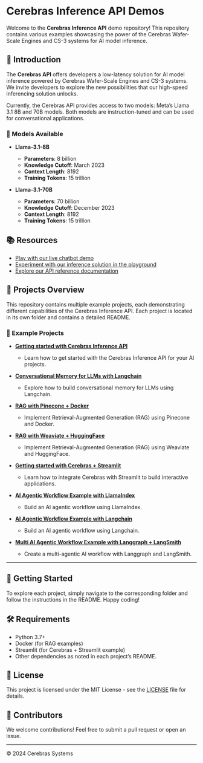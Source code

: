 # Cerebras Inference API Demos

Welcome to the **Cerebras Inference API** demo repository! This repository contains various examples showcasing the power of the Cerebras Wafer-Scale Engines and CS-3 systems for AI model inference.

## 🚀 Introduction

The **Cerebras API** offers developers a low-latency solution for AI model inference powered by Cerebras Wafer-Scale Engines and CS-3 systems. We invite developers to explore the new possibilities that our high-speed inferencing solution unlocks.

Currently, the Cerebras API provides access to two models: Meta’s Llama 3.1 8B and 70B models. Both models are instruction-tuned and can be used for conversational applications.

### 🧠 Models Available

- **Llama-3.1-8B**
  - **Parameters**: 8 billion
  - **Knowledge Cutoff**: March 2023
  - **Context Length**: 8192
  - **Training Tokens**: 15 trillion

- **Llama-3.1-70B**
  - **Parameters**: 70 billion
  - **Knowledge Cutoff**: December 2023
  - **Context Length**: 8192
  - **Training Tokens**: 15 trillion

## 📚 Resources

- [Play with our live chatbot demo](https://google.com)
- [Experiment with our inference solution in the playground](https://google.com)
- [Explore our API reference documentation](https://google.com)

## 📁 Projects Overview

This repository contains multiple example projects, each demonstrating different capabilities of the Cerebras Inference API. Each project is located in its own folder and contains a detailed README.

### 🔗 Example Projects

- **[Getting started with Cerebras Inference API](./getting-started-with-cerebras-inference-api/README.md)**
  - Learn how to get started with the Cerebras Inference API for your AI projects.

- **[Conversational Memory for LLMs with Langchain](./conversational-memory-with-langchain/README.md)**
  - Explore how to build conversational memory for LLMs using Langchain.

- **[RAG with Pinecone + Docker](./rag-with-pinecone-and-docker/README.md)**
  - Implement Retrieval-Augmented Generation (RAG) using Pinecone and Docker.

- **[RAG with Weaviate + HuggingFace](./rag-with-weaviate-and-huggingface/README.md)**
  - Implement Retrieval-Augmented Generation (RAG) using Weaviate and HuggingFace.

- **[Getting started with Cerebras + Streamlit](./getting-started-with-cerebras-and-streamlit/README.md)**
  - Learn how to integrate Cerebras with Streamlit to build interactive applications.

- **[AI Agentic Workflow Example with LlamaIndex](./ai-agentic-workflow-with-llamaindex/README.md)**
  - Build an AI agentic workflow using LlamaIndex.

- **[AI Agentic Workflow Example with Langchain](./ai-agentic-workflow-with-langchain/README.md)**
  - Build an AI agentic workflow using Langchain.

- **[Multi AI Agentic Workflow Example with Langgraph + LangSmith](./multi-ai-agentic-workflow-with-langgraph-and-langsmith/README.md)**
  - Create a multi-agentic AI workflow with Langgraph and LangSmith.

---

## 🌟 Getting Started

To explore each project, simply navigate to the corresponding folder and follow the instructions in the README. Happy coding!

## 🛠️ Requirements

- Python 3.7+
- Docker (for RAG examples)
- Streamlit (for Cerebras + Streamlit example)
- Other dependencies as noted in each project’s README.

## 📝 License

This project is licensed under the MIT License - see the [LICENSE](./LICENSE) file for details.

## 👥 Contributors

We welcome contributions! Feel free to submit a pull request or open an issue.

---

© 2024 Cerebras Systems
